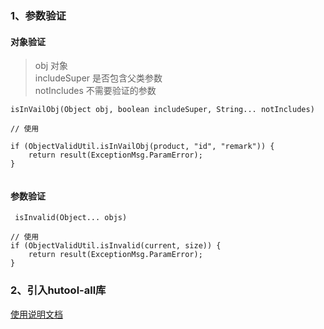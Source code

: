 
### 1、参数验证

#### 对象验证
> obj       对象  
> includeSuper  是否包含父类参数  
> notIncludes   不需要验证的参数
```
isInVailObj(Object obj, boolean includeSuper, String... notIncludes)

// 使用

if (ObjectValidUtil.isInVailObj(product, "id", "remark")) {
    return result(ExceptionMsg.ParamError);
}


```

#### 参数验证
```
 isInvalid(Object... objs)

// 使用
if (ObjectValidUtil.isInvalid(current, size)) {
    return result(ExceptionMsg.ParamError);
}
```

### 2、引入hutool-all库

[使用说明文档](http://hutool.mydoc.io/)





